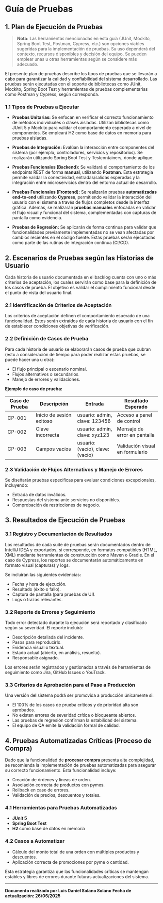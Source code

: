 # **Guía de Pruebas**

## **1. Plan de Ejecución de Pruebas**

> **Nota:** Las herramientas mencionadas en esta guía (JUnit, Mockito, Spring Boot Test, Postman, Cypress, etc.) son opciones viables sugeridas para la implementación de pruebas. Su uso dependerá del contexto, recursos disponibles y decisión del equipo. Se pueden emplear unas u otras herramientas según se considere más adecuado.

El presente plan de pruebas describe los tipos de pruebas que se llevarán a cabo para garantizar la calidad y confiabilidad del sistema desarrollado. Las pruebas serán ejecutadas con el soporte de bibliotecas como JUnit, Mockito, Spring Boot Test y herramientas de pruebas complementarias como Postman y Cypress, según corresponda.

### **1.1 Tipos de Pruebas a Ejecutar**

* **Pruebas Unitarias:**
  Se enfocan en verificar el correcto funcionamiento de métodos individuales o clases aisladas. Utilizan bibliotecas como JUnit 5 y Mockito para validar el comportamiento esperado a nivel de componentes. Se empleará H2 como base de datos en memoria para pruebas aisladas.

* **Pruebas de Integración:**
  Evalúan la interacción entre componentes del sistema (por ejemplo, controladores, servicios y repositorios). Se realizarán utilizando Spring Boot Test y Testcontainers, donde aplique.

* **Pruebas Funcionales (Backend):**
  Se validará el comportamiento de los endpoints REST de forma **manual**, utilizando **Postman**. Esta estrategia permite validar la conectividad, entradas/salidas esperadas y la integración entre microservicios dentro del entorno actual de desarrollo.

* **Pruebas Funcionales (Frontend):**
  Se realizarán pruebas **automatizadas end-to-end** utilizando **Cypress**, permitiendo validar la interacción del usuario con el sistema a través de flujos completos desde la interfaz gráfica. Además, se realizarán **pruebas manuales** enfocadas en validar el flujo visual y funcional del sistema, complementadas con capturas de pantalla como evidencia.

* **Pruebas de Regresión:**
  Se aplicarán de forma continua para validar que funcionalidades previamente implementadas no se vean afectadas por cambios recientes en el código fuente. Estas pruebas serán ejecutadas como parte de las rutinas de integración continua (CI/CD).

## **2. Escenarios de Pruebas según las Historias de Usuario**

Cada historia de usuario documentada en el backlog cuenta con uno o más criterios de aceptación, los cuales servirán como base para la definición de los casos de prueba. El objetivo es validar el cumplimiento funcional desde el punto de vista del usuario final.

### **2.1 Identificación de Criterios de Aceptación**

Los criterios de aceptación definen el comportamiento esperado de una funcionalidad. Estos serán extraídos de cada historia de usuario con el fin de establecer condiciones objetivas de verificación.

### **2.2 Definición de Casos de Prueba**

Para cada historia de usuario se elaborarán casos de prueba que cubran (esto a consideración de tiempo para poder realizar estas pruebas, se puede hacer una u otra):

* El flujo principal o escenario nominal.
* Flujos alternativos o secundarios.
* Manejo de errores y validaciones.

**Ejemplo de caso de prueba:**

| Caso de Prueba | Descripción              | Entrada                          | Resultado Esperado              |
| -------------- | ------------------------ | -------------------------------- | ------------------------------- |
| CP-001         | Inicio de sesión exitoso | usuario: admin, clave: 123456    | Acceso a panel de control       |
| CP-002         | Clave incorrecta         | usuario: admin, clave: xyz123    | Mensaje de error en pantalla    |
| CP-003         | Campos vacíos            | usuario: (vacío), clave: (vacío) | Validación visual en formulario |

### **2.3 Validación de Flujos Alternativos y Manejo de Errores**

Se diseñarán pruebas específicas para evaluar condiciones excepcionales, incluyendo:

* Entrada de datos inválidos.
* Respuestas del sistema ante servicios no disponibles.
* Comprobación de restricciones de negocio.

## **3. Resultados de Ejecución de Pruebas**

### **3.1 Registro y Documentación de Resultados**

Los resultados de cada suite de pruebas serán documentados dentro de IntelliJ IDEA y exportados, si corresponde, en formatos compatibles (HTML, XML) mediante herramientas de construcción como Maven o Gradle. En el caso de Cypress, los reportes se documentarán automáticamente en formato visual (capturas) y logs.

Se incluirán las siguientes evidencias:

* Fecha y hora de ejecución.
* Resultado (éxito o fallo).
* Captura de pantalla (para pruebas de UI).
* Logs o trazas relevantes.

### **3.2 Reporte de Errores y Seguimiento**

Todo error detectado durante la ejecución será reportado y clasificado según su severidad. El reporte incluirá:

* Descripción detallada del incidente.
* Pasos para reproducirlo.
* Evidencia visual o textual.
* Estado actual (abierto, en análisis, resuelto).
* Responsable asignado.

Los errores serán registrados y gestionados a través de herramientas de seguimiento como Jira, GitHub Issues o YouTrack.

### **3.3 Criterios de Aprobación para el Pase a Producción**

Una versión del sistema podrá ser promovida a producción únicamente si:

* El 100% de los casos de prueba críticos y de prioridad alta son aprobados.
* No existen errores de severidad crítica o bloqueante abiertos.
* Las pruebas de regresión confirman la estabilidad del sistema.
* El equipo de QA emite la validación formal de calidad.

## **4. Pruebas Automatizadas Críticas (Proceso de Compra)**

Dado que la funcionalidad de **procesar compra** presenta alta complejidad, se recomienda la implementación de pruebas automatizadas para asegurar su correcto funcionamiento. Esta funcionalidad incluye:

* Creación de órdenes y líneas de orden.
* Asociación correcta de productos con pymes.
* Rollback en caso de errores.
* Validación de precios, descuentos y totales.

### **4.1 Herramientas para Pruebas Automatizadas**

* **JUnit 5**
* **Spring Boot Test**
* **H2** como base de datos en memoria

### **4.2 Casos a Automatizar**

* Cálculo del monto total de una orden con múltiples productos y descuentos.
* Aplicación correcta de promociones por pyme o cantidad.

Esta estrategia garantiza que las funcionalidades críticas se mantengan estables y libres de errores durante futuras actualizaciones del sistema.

---

**Documento realizado por Luis Daniel Solano Solano**
**Fecha de actualización: 26/06/2025**